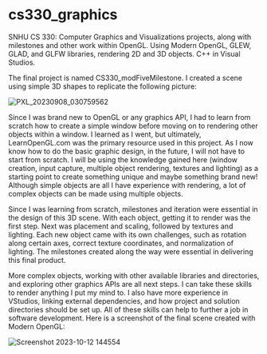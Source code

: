 # cs330_graphics
SNHU CS 330: Computer Graphics and Visualizations projects, along with milestones and other work within OpenGL. Using Modern OpenGL, GLEW, GLAD, and GLFW libraries, rendering 2D and 3D objects. C++ in Visual Studios.


The final project is named CS330_modFiveMilestone. I created a scene using simple 3D shapes to replicate the following picture:


![PXL_20230908_030759562](https://github.com/heyitsjanai/cs330_graphics/assets/104264807/cec4b4d9-9c00-466c-9fc6-33c65925d8f6)

Since I was brand new to OpenGL or any graphics API, I had to learn from scratch how to create a simple window before moving on 
to rendering other objects within a window. I learned as I went, but ultimately, LearnOpenGL.com was the primary resource used
in this project. As I now know how to do the basic graphic design, in the future, I will not have to start from scratch. I will
be using the knowledge gained here (window creation, input capture, multiple object rendering, textures and lighting) as a starting
point to create something unique and maybe something brand new! Although simple objects are all I have experience with rendering, 
a lot of complex objects can be made using multiple objects. 

Since I was learning from scratch, milestones and iteration were essential in the design of this 3D scene. With each object, getting it to render 
was the first step. Next was placement and scaling, followed by textures and lighting. Each new object came with its own challenges,
such as rotation along certain axes, correct texture coordinates, and normalization of lighting. The milestones created along the way were essential 
in delivering this final product.

More complex objects, working with other available libraries and directories, and exploring other graphics APIs are all next steps. I can take
these skills to render anything I put my mind to. I also have more experience in VStudios, linking external dependencies, and how project and solution
directories should be set up. All of these skills can help to further a job in software development. Here is a screenshot of the final scene created
with Modern OpenGL:


![Screenshot 2023-10-12 144554](https://github.com/heyitsjanai/cs330_graphics/assets/104264807/81ac57ee-40ae-408d-85bd-3fdfd726094e)


